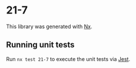 # 21-7

This library was generated with [Nx](https://nx.dev).

## Running unit tests

Run `nx test 21-7` to execute the unit tests via [Jest](https://jestjs.io).
